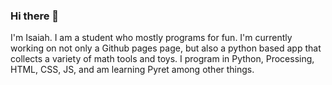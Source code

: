 ### Hi there 👋

I'm Isaiah. I am a student who mostly programs for fun. I'm currently working on not only a Github pages page, but also a python based app that collects a variety of math tools and toys. I program in Python, Processing, HTML, CSS, JS, and am learning Pyret among other things.

<!--
**IDGitHubMan/IDGitHubMan** is a ✨ _special_ ✨ repository because its `README.md` (this file) appears on your GitHub profile.

Here are some ideas to get you started:

- 🔭 I’m currently working on ...
- 🌱 I’m currently learning ...
- 👯 I’m looking to collaborate on ...
- 🤔 I’m looking for help with ...
- 💬 Ask me about ...
- 📫 How to reach me: ...
- 😄 Pronouns: ...
- ⚡ Fun fact: ...
-->
